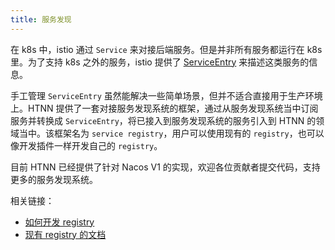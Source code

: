 ```yaml
---
title: 服务发现
---
```


在 k8s 中，istio 通过 `Service` 来对接后端服务。但是并非所有服务都运行在 k8s 里。为了支持 k8s 之外的服务，istio 提供了 [ServiceEntry](https://istio.io/latest/docs/reference/config/networking/service-entry/) 来描述这类服务的信息。

手工管理 `ServiceEntry` 虽然能解决一些简单场景，但并不适合直接用于生产环境上。HTNN 提供了一套对接服务发现系统的框架，通过从服务发现系统当中订阅服务并转换成 `ServiceEntry`，将已接入到服务发现系统的服务引入到 HTNN 的领域当中。该框架名为 `service registry`，用户可以使用现有的 `registry`，也可以像开发插件一样开发自己的 `registry`。

目前 HTNN 已经提供了针对 Nacos V1 的实现，欢迎各位贡献者提交代码，支持更多的服务发现系统。

相关链接：
* [如何开发 registry](../../developer-guide/registry_development)
* [现有 registry 的文档](../../reference/registries)